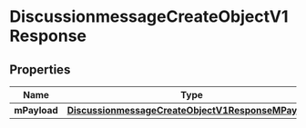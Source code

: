 
# DiscussionmessageCreateObjectV1Response

## Properties
| Name | Type | Description | Notes |
| ------------ | ------------- | ------------- | ------------- |
| **mPayload** | [**DiscussionmessageCreateObjectV1ResponseMPayload**](DiscussionmessageCreateObjectV1ResponseMPayload.md) |  |  |



